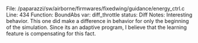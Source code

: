 File: /paparazzi/sw/airborne/firmwares/fixedwing/guidance/energy_ctrl.c
Line: 434
Function: BoundAbs
var: diff_throttle
status: Diff
Notes: Interesting behavior. This one did make a difference in behavior for only the beginning of the simulation. Since its an adaptive program, I believe that the learning feature is compensating for this fact.
